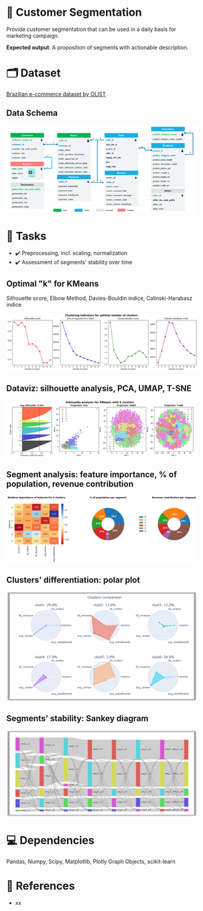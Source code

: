 # :dart: Customer Segmentation
Provide customer segmentation that can be used in a daily basis for marketing campaign.

**Expected output**: A proposition of segments with actionable description.

# :card_index_dividers: Dataset
[Brazilian e-commerce dataset by OLIST](https://www.kaggle.com/olistbr/brazilian-ecommerce)

## Data Schema
<img src=".\pictures\data_schema.png">

# :scroll: Tasks
- :heavy_check_mark: Preprocessing, incl. scaling, normalization
- :heavy_check_mark: Assessment of segments' stability over time

## Optimal "k" for KMeans
Silhouette score, Elbow Method, Davies-Bouldin indice, Calinski-Harabasz indice

<img src=".\pictures\optimal_k_search.png">

## Dataviz: silhouette analysis, PCA, UMAP, T-SNE
<img src=".\pictures\silhouette_score_pca_umap_tsne.png">

## Segment analysis: feature importance, % of population, revenue contribution
<img src=".\pictures\segment_analysis.png">

## Clusters' differentiation: polar plot
<img src=".\pictures\clusters_polar_plot.png">

## Segments' stability: Sankey diagram
<img src=".\pictures\segment_sankey_diagram.png">

# :computer: Dependencies
Pandas, Numpy, Scipy, Matplotlib, Plotly Graph Objects, scikit-learn

# :pushpin: References 
- xx